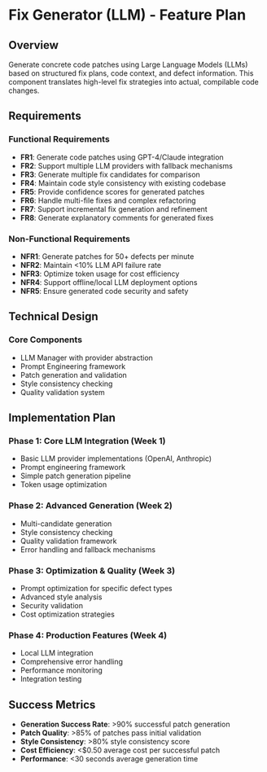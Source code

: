 # Fix Generator (LLM) - Feature Plan

## Overview
Generate concrete code patches using Large Language Models (LLMs) based on structured fix plans, code context, and defect information. This component translates high-level fix strategies into actual, compilable code changes.

## Requirements

### Functional Requirements
- **FR1**: Generate code patches using GPT-4/Claude integration
- **FR2**: Support multiple LLM providers with fallback mechanisms
- **FR3**: Generate multiple fix candidates for comparison
- **FR4**: Maintain code style consistency with existing codebase
- **FR5**: Provide confidence scores for generated patches
- **FR6**: Handle multi-file fixes and complex refactoring
- **FR7**: Support incremental fix generation and refinement
- **FR8**: Generate explanatory comments for generated fixes

### Non-Functional Requirements
- **NFR1**: Generate patches for 50+ defects per minute
- **NFR2**: Maintain <10% LLM API failure rate
- **NFR3**: Optimize token usage for cost efficiency
- **NFR4**: Support offline/local LLM deployment options
- **NFR5**: Ensure generated code security and safety

## Technical Design

### Core Components
- LLM Manager with provider abstraction
- Prompt Engineering framework
- Patch generation and validation
- Style consistency checking
- Quality validation system

## Implementation Plan

### Phase 1: Core LLM Integration (Week 1)
- Basic LLM provider implementations (OpenAI, Anthropic)
- Prompt engineering framework
- Simple patch generation pipeline
- Token usage optimization

### Phase 2: Advanced Generation (Week 2)
- Multi-candidate generation
- Style consistency checking
- Quality validation framework
- Error handling and fallback mechanisms

### Phase 3: Optimization & Quality (Week 3)
- Prompt optimization for specific defect types
- Advanced style analysis
- Security validation
- Cost optimization strategies

### Phase 4: Production Features (Week 4)
- Local LLM integration
- Comprehensive error handling
- Performance monitoring
- Integration testing

## Success Metrics

- **Generation Success Rate**: >90% successful patch generation
- **Patch Quality**: >85% of patches pass initial validation
- **Style Consistency**: >80% style consistency score
- **Cost Efficiency**: <$0.50 average cost per successful patch
- **Performance**: <30 seconds average generation time 